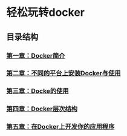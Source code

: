# 轻松玩转docker

## 目录结构

### [第一章：Docker简介](https://github.com/guoshijiang/docker-virtual-technology/tree/master/chapterOne)

### [第二章：不同的平台上安装Docker与使用](https://github.com/guoshijiang/docker-virtual-technology/tree/master/chapterTwo)

### [第三章：Docke的使用](https://github.com/guoshijiang/docker-virtual-technology/tree/master/chapterThree)

### [第四章：Docker层次结构](https://github.com/guoshijiang/docker-virtual-technology/tree/master/chapterFour)

### [第五章：在Docker上开发你的应用程序](https://github.com/guoshijiang/docker-virtual-technology/tree/master/chapterFive)
